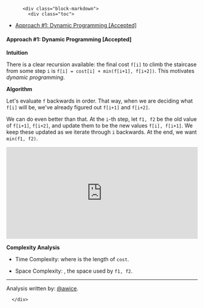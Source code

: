 <div class="article-body">
        
          <div class="block-markdown">
            <div class="toc">
<ul>
<li><a href="#approach-1-dynamic-programming-accepted">Approach #1: Dynamic Programming [Accepted]</a></li>
</ul>
</div>
<h4 id="approach-1-dynamic-programming-accepted">Approach #1: Dynamic Programming [Accepted]</h4>
<p><strong>Intuition</strong></p>
<p>There is a clear recursion available: the final cost <code>f[i]</code> to climb the staircase from some step <code>i</code> is <code>f[i] = cost[i] + min(f[i+1], f[i+2])</code>.  This motivates <em>dynamic programming</em>.</p>
<p><strong>Algorithm</strong></p>
<p>Let's evaluate <code>f</code> backwards in order.  That way, when we are deciding what <code>f[i]</code> will be, we've already figured out <code>f[i+1]</code> and <code>f[i+2]</code>.</p>
<p>We can do even better than that.  At the <code>i</code>-th step, let <code>f1, f2</code> be the old value of <code>f[i+1]</code>, <code>f[i+2]</code>, and update them to be the new values <code>f[i], f[i+1]</code>.  We keep these updated as we iterate through <code>i</code> backwards.  At the end, we want <code>min(f1, f2)</code>.</p>
<iframe src="https://leetcode.com/playground/R8h7KgV3/shared" frameborder="0" width="100%" height="242" name="R8h7KgV3"></iframe>

<p><strong>Complexity Analysis</strong></p>
<ul>
<li>
<p>Time Complexity: <script type="math/tex; mode=display">O(N)</script> where <script type="math/tex; mode=display">N</script> is the length of <code>cost</code>.</p>
</li>
<li>
<p>Space Complexity: <script type="math/tex; mode=display">O(1)</script>, the space used by <code>f1, f2</code>.</p>
</li>
</ul>
<hr>
<p>Analysis written by: <a href="https://leetcode.com/awice">@awice</a>.</p>
          </div>
        
      </div>